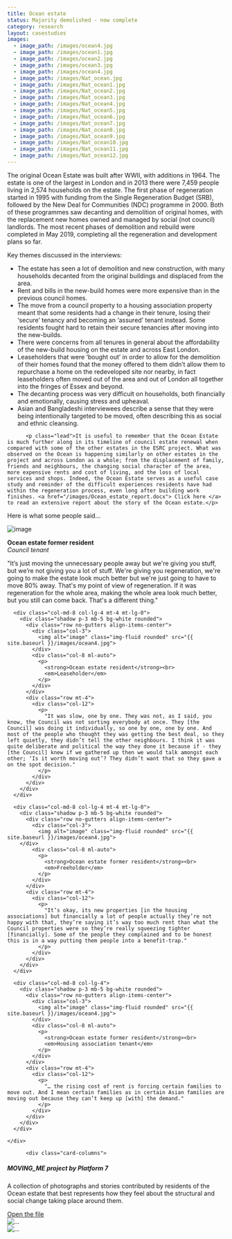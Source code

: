 ```yaml
---
title: Ocean estate
status: Majority demolished - now complete
category: research
layout: casestudies 
images:
  - image_path: /images/ocean4.jpg
  - image_path: /images/ocean1.jpg
  - image_path: /images/ocean2.jpg
  - image_path: /images/ocean3.jpg
  - image_path: /images/ocean4.jpg
  - image_path: /images/Nat_ocean.jpg
  - image_path: /images/Nat_ocean1.jpg
  - image_path: /images/Nat_ocean2.jpg
  - image_path: /images/Nat_ocean3.jpg
  - image_path: /images/Nat_ocean4.jpg
  - image_path: /images/Nat_ocean5.jpg
  - image_path: /images/Nat_ocean6.jpg
  - image_path: /images/Nat_ocean7.jpg
  - image_path: /images/Nat_ocean8.jpg
  - image_path: /images/Nat_ocean9.jpg
  - image_path: /images/Nat_ocean10.jpg
  - image_path: /images/Nat_ocean11.jpg
  - image_path: /images/Nat_ocean12.jpg
---
```


The original Ocean Estate was built after WWII, with additions in 1964. The estate is one of the largest in London and in 2013 there were 7,459 people living in 2,574 households on the estate. The first phase of regeneration started in 1995 with funding from the Single Regeneration Budget (SRB), followed by the New Deal for Communities (NDC) programme in 2000. Both of these programmes saw decanting and demolition of original homes, with the replacement new homes owned and managed by social (not council) landlords. The most recent phases of demolition and rebuild were completed in May 2019, completing all the regeneration and development plans so far.


<div class="card-body">
<p class="lead">Key themes discussed in the interviews:</p>
  <ul>
		<li>The estate has seen a lot of demolition and new construction, with many households decanted from the original buildings and displaced from the area.</li>
		<li>Rent and bills in the new-build homes were more expensive than in the previous council homes.</li>
		<li>The move from a council property to a housing association property meant that some residents had a change in their tenure, losing their ‘secure’ tenancy and becoming an ‘assured’ tenant instead. Some residents fought hard to retain their secure tenancies after moving into the new-builds.</li>
		<li>There were concerns from all tenures in general about the affordability of the new-build housing on the estate and across East London.</li>
		<li>Leaseholders that were ‘bought out’ in order to allow for the demolition of their homes found that the money offered to them didn’t allow them to repurchase a home on the redeveloped site nor nearby, in fact leaseholders often moved out of the area and out of London all together into the fringes of Essex and beyond.</li>
		<li>The decanting process was very difficult on households, both financially and emotionally, causing stress and upheaval.</li>
		<li>Asian and Bangladeshi interviewees describe a sense that they were being intentionally targeted to be moved, often describing this as social and ethnic cleansing.</li></ul>
	
	      <p class="lead">It is useful to remember that the Ocean Estate is much further along in its timeline of council estate renewal when compared with some of the other estates in the ESRC project. What was observed on the Ocean is happening similarly on other estates in the project and across London as a whole; from the displacement of family, friends and neighbours, the changing social character of the area, more expensive rents and cost of living, and the loss of local services and shops. Indeed, the Ocean Estate serves as a useful case study and reminder of the difficult experiences residents have had within the regeneration process, even long after building work finishes. <a href="/images/Ocean_estate_report.docx"> Click here </a> to read an extensive report about the story of the Ocean estate.</p> 

<p class="lead">Here is what some people said...</p>    

 <div class="row mt-5 align-items-center justify-content-center">
      <div class="col-md-8 col-lg-4">
        <div class="shadow p-3 mb-5 bg-white rounded">
          <div class="row no-gutters align-items-center">
            <div class="col-3">
              <img alt="image" class="img-fluid rounded" src="{{ site.baseurl }}/images/ocean4.jpg">
            </div>
            <div class="col-8 ml-auto">
              <p>
                <strong>Ocean estate former resident</strong><br>
                <em>Council tenant</em>
              </p>
            </div>
          </div>
          <div class="row mt-4">
            <div class="col-12">
              <p>
                "It’s just moving the unnecessary people away but we're giving you stuff, but we’re not giving you a lot of stuff. We're giving you regeneration, we're going to make the estate look much better but we're just going to have to move 80% away. That's my point of view of regeneration. If it was regeneration for the whole area, making the whole area look much better, but you still can come back. That's a different thing."
              </p>
            </div>
          </div>
        </div>
      </div>

      <div class="col-md-8 col-lg-4 mt-4 mt-lg-0">
        <div class="shadow p-3 mb-5 bg-white rounded">
          <div class="row no-gutters align-items-center">
            <div class="col-3">
              <img alt="image" class="img-fluid rounded" src="{{ site.baseurl }}/images/ocean4.jpg">
            </div>
            <div class="col-8 ml-auto">
              <p>
                <strong>Ocean estate resident</strong><br>
                <em>Leaseholder</em>
              </p>
            </div>
          </div>
          <div class="row mt-4">
            <div class="col-12">
              <p>
                "It was slow, one by one. They was not, as I said, you know, the Council was not sorting everybody at once. They [the Council] was doing it individually, so one by one, one by one. And most of the people who thought they was getting the best deal, so they left quietly, they didn’t tell the other neighbours. I think it was quite deliberate and political the way they done it because if - they [the Council] knew if we gathered up then we would talk amongst each other; ‘Is it worth moving out’? They didn’t want that so they gave a on the spot decision."
              </p>
            </div>
          </div>
        </div>
      </div>

      <div class="col-md-8 col-lg-4 mt-4 mt-lg-0">
        <div class="shadow p-3 mb-5 bg-white rounded">
          <div class="row no-gutters align-items-center">
            <div class="col-3">
              <img alt="image" class="img-fluid rounded" src="{{ site.baseurl }}/images/ocean4.jpg">
	    </div>
            <div class="col-8 ml-auto">
              <p>
                <strong>Ocean estate former resident</strong><br>
                <em>Freeholder</em>
              </p>
            </div>
          </div>
          <div class="row mt-4">
            <div class="col-12">
              <p>
                "It’s okay, its new properties [in the housing associations] but financially a lot of people actually they’re not happy with that, they’re saying it’s way too much rent than what the Council properties were so they’re really squeezing tighter [financially]. Some of the people they complained and to be honest this is in a way putting them people into a benefit-trap."
              </p>
            </div>
          </div>
        </div>
      </div>
      
      <div class="col-md-8 col-lg-4">
        <div class="shadow p-3 mb-5 bg-white rounded">
          <div class="row no-gutters align-items-center">
            <div class="col-3">
              <img alt="image" class="img-fluid rounded" src="{{ site.baseurl }}/images/ocean4.jpg">
            </div>
            <div class="col-8 ml-auto">
              <p>
                <strong>Ocean estate former resident</strong><br>
                <em>Housing association tenant</em>
              </p>
            </div>
          </div>
          <div class="row mt-4">
            <div class="col-12">
              <p>
                "… the rising cost of rent is forcing certain families to move out. And I mean certain families as in certain Asian families are moving out because they can’t keep up [with] the demand."
              </p>
            </div>
          </div>
        </div>
      </div>
      
    </div>
	      
<!-------------------- START OF CARD SNIPPET ------------------------------------------------->

	      <div class="card-columns">
  <div class="card">
    <div class="card-body">
      <h5 class="card-title">MOVING_ME project by Platform 7</h5>
      <p class="card-text">A collection of photographs and stories contributed by residents of the Ocean estate that best represents how they feel about the structural and social change taking place around them.</p>
      <a href="/images/Moving_Me_Ocean.pdf" class="btn btn-primary">Open the file</a>
    </div>
  </div>
  <div class="card">
    <img src="{{ site.baseurl }}/images/moving_me1.jpg" class="card-img-top" alt="...">
  </div>	  
  <div class="card">
    <img src="{{ site.baseurl }}/images/moving_me2.jpg" class="card-img-top" alt="...">
  </div>
    </div>
